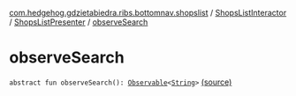 [com.hedgehog.gdzietabiedra.ribs.bottomnav.shopslist](../../index.md) / [ShopsListInteractor](../index.md) / [ShopsListPresenter](index.md) / [observeSearch](./observe-search.md)

# observeSearch

`abstract fun observeSearch(): `[`Observable`](http://reactivex.io/RxJava/javadoc/io/reactivex/Observable.html)`<`[`String`](https://kotlinlang.org/api/latest/jvm/stdlib/kotlin/-string/index.html)`>` [(source)](https://github.com/asvid/GdzieTaBiedra/tree/master/app/src/main/java/com/hedgehog/gdzietabiedra/ribs/bottomnav/shopslist/ShopsListInteractor.kt#L126)